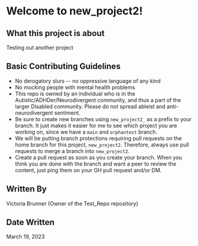 # Welcome to new_project2!

## What this project is about
Testing out another project

## Basic Contributing Guidelines
- No derogatory slurs -- no oppressive language of any kind
- No mocking people with mental health problems
- This repo is owned by an individual who is in the Autistic/ADHDer/Neurodivergent community, and thus a part of the larger Disabled community.  Please do not spread ableist and anti-neurodivergent sentiment.
- Be sure to create new branches using `new_project2_` as a prefix to your branch.  It just makes it easier for me to see which project you are working on, since we have a `main` and `orphantest` branch.
- We will be putting branch protections requiring pull requests on the home branch for this project, `new_project2`.  Therefore, always use pull requests to merge a branch into `new_project2`.
- Create a pull request as soon as you create your branch.  When you think you are done with the branch and want a peer to review the content, just ping them on your GH pull request and/or DM.

## Written By
Victoria Brunner (Owner of the Test_Repo repository)

## Date Written
March 19, 2023
